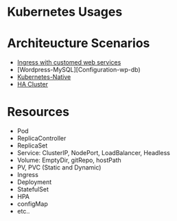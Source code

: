 # Kubernetes Usages

# Architeucture Scenarios
- [Ingress with customed web services](Configuration-ingress)
- [Wordpress-MySQL][Configuration-wp-db)
- [Kubernetes-Native](https://github.com/namhj94/Kubernetes-Native-Wordpress-Application-Configuration)  
- [HA Cluster](https://github.com/namhj94/Create-High-Availability-Clusters-with-kubeadm)

# Resources
- Pod
- ReplicaController
- ReplicaSet
- Service: ClusterIP, NodePort, LoadBalancer, Headless
- Volume: EmptyDir, gitRepo, hostPath
- PV, PVC (Static and Dynamic)
- Ingress
- Deployment
- StatefulSet
- HPA
- configMap
- etc..
